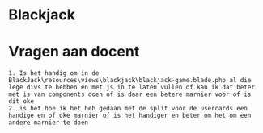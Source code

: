# Blackjack




# Vragen aan docent
    1. Is het handig om in de BlackJack\resources\views\blackjack\blackjack-game.blade.php al die lege divs te hebben en met js in te laten vullen of kan ik dat beter met is van components doen of is daar een betere marnier voor of is dit oke
    2. is het hoe ik het heb gedaan met de split voor de usercards een handige en of oke marnier of is het handiger en beter om het om een andere marnier te doen